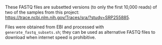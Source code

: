 These FASTQ files are subsetted versions (to only the first 10,000 reads) of two of the samples from this project: https://trace.ncbi.nlm.nih.gov/Traces/sra/?study=SRP255885.

Files were obtained from EBI and processed with `generate_fastq_subsets.sh`; they can be used as alternative FASTQ files to download when internet speed is prohibitive.
